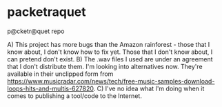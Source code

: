 # packetraquet
p@cketr@quet repo

A) This project has more bugs than the Amazon rainforest - those that I know about, I don't know how to fix yet. Those that I don't know about, I can pretend don't exist.
B) The .wav files I used are under an agreement that I don't distribute them. I'm looking into alternatives now. They're available in their unclipped form from https://www.musicradar.com/news/tech/free-music-samples-download-loops-hits-and-multis-627820.
C) I've no idea what I'm doing when it comes to publishing a tool/code to the Internet.
